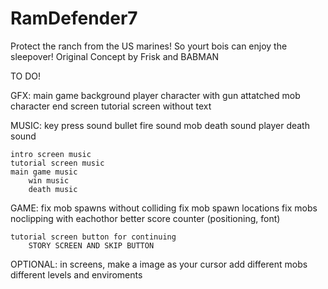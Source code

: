 # RamDefender7
Protect the ranch from the US marines! So yourt bois can enjoy the sleepover! Original Concept by Frisk and BABMAN




TO DO!


GFX:
    main game background
    player character with gun attatched
    mob character
    end screen
    tutorial screen without text

MUSIC:
    key press sound
    bullet fire sound
    mob death sound
    player death sound

    intro screen music
    tutorial screen music
    main game music
        win music
        death music

GAME:
    fix mob spawns without colliding
    fix mob spawn locations
    fix mobs noclipping with eachothor
    better score counter (positioning, font)

    tutorial screen button for continuing
        STORY SCREEN AND SKIP BUTTON


OPTIONAL:
    in screens, make a image as your cursor
    add different mobs
    different levels and enviroments
    

    








